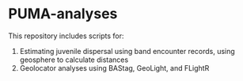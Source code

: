 # PUMA-analyses

This repository includes scripts for:

1. Estimating juvenile dispersal using band encounter records, using geosphere to calculate distances
2. Geolocator analyses using BAStag, GeoLight, and FLightR
